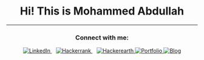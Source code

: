 

<h1 align="center">Hi! This is Mohammed Abdullah</h1>
<hr>

<h3 align="center">Connect with me:</h3>
<p align="center">
<a href="https://www.linkedin.com/in/curious-mohammed-abdullah/">
  <img alt="LinkedIn" src="https://img.shields.io/badge/linkedin-%230077B5.svg?style=for-the-badge&logo=linkedin&logoColor=white"></img>
</a>
  &ensp;
  <a href="https://www.hackerrank.com/md_abdullah">
   <img alt="Hackerrank" src="https://img.shields.io/badge/-Hackerrank-2EC866?style=for-the-badge&logo=HackerRank&logoColor=white"></img>
  </a>
  &ensp;
  <a href="https://www.hackerearth.com/@mohammed.abdullah">
    <img alt="Hackerearth" src="https://img.shields.io/badge/HackerEarth-%232C3454.svg?&style=for-the-badge&logo=HackerEarth&logoColor=Blue"></img>
  </a>
  <a href="https://mohammedabdullah.pages.dev/">
    <img alt="Portfolio" src="https://img.shields.io/badge/Portfolio-%23000000.svg?style=for-the-badge&logo=firefox&logoColor=#FF7139"></img>
  </a>
  <a href="https://medium.com/@curiousabdullah">
    <img alt="Blog" src="https://img.shields.io/badge/Medium-12100E?style=for-the-badge&logo=medium&logoColor=white"></img>
  </a>
  
</p>
